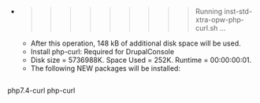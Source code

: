 * >>>>>>>>> Running inst-std-xtra-opw-php-curl.sh ...
  * After this operation, 148 kB of additional disk space will be used.
  * Install php-curl: Required for DrupalConsole
  * Disk size = 5736988K. Space Used = 252K. Runtime = 00:00:00:01.
  * The following NEW packages will be installed:
  ```bash
php7.4-curl php-curl
  ```
